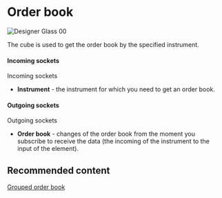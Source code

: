 # Order book

![Designer Glass 00](~/images/Designer_Glass_00.png)

The cube is used to get the order book by the specified instrument.

#### Incoming sockets

Incoming sockets

- **Instrument** \- the instrument for which you need to get an order book.

#### Outgoing sockets

Outgoing sockets

- **Order book** \- changes of the order book from the moment you subscribe to receive the data (the incoming of the instrument to the input of the element).

## Recommended content

[Grouped order book](Designer_Depth_Grouped.md)
